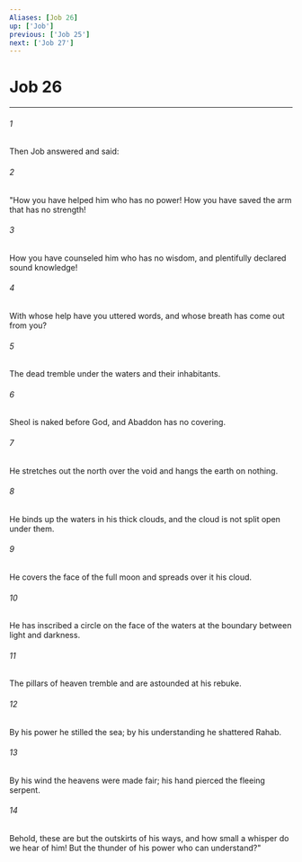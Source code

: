 ```yaml
---
Aliases: [Job 26]
up: ['Job']
previous: ['Job 25']
next: ['Job 27']
---
```

# Job 26
***



###### 1 
Then Job answered and said: 

###### 2 
"How you have helped him who has no power! How you have saved the arm that has no strength! 

###### 3 
How you have counseled him who has no wisdom, and plentifully declared sound knowledge! 

###### 4 
With whose help have you uttered words, and whose breath has come out from you? 

###### 5 
The dead tremble under the waters and their inhabitants. 

###### 6 
Sheol is naked before God, and Abaddon has no covering. 

###### 7 
He stretches out the north over the void and hangs the earth on nothing. 

###### 8 
He binds up the waters in his thick clouds, and the cloud is not split open under them. 

###### 9 
He covers the face of the full moon and spreads over it his cloud. 

###### 10 
He has inscribed a circle on the face of the waters at the boundary between light and darkness. 

###### 11 
The pillars of heaven tremble and are astounded at his rebuke. 

###### 12 
By his power he stilled the sea; by his understanding he shattered Rahab. 

###### 13 
By his wind the heavens were made fair; his hand pierced the fleeing serpent. 

###### 14 
Behold, these are but the outskirts of his ways, and how small a whisper do we hear of him! But the thunder of his power who can understand?"
